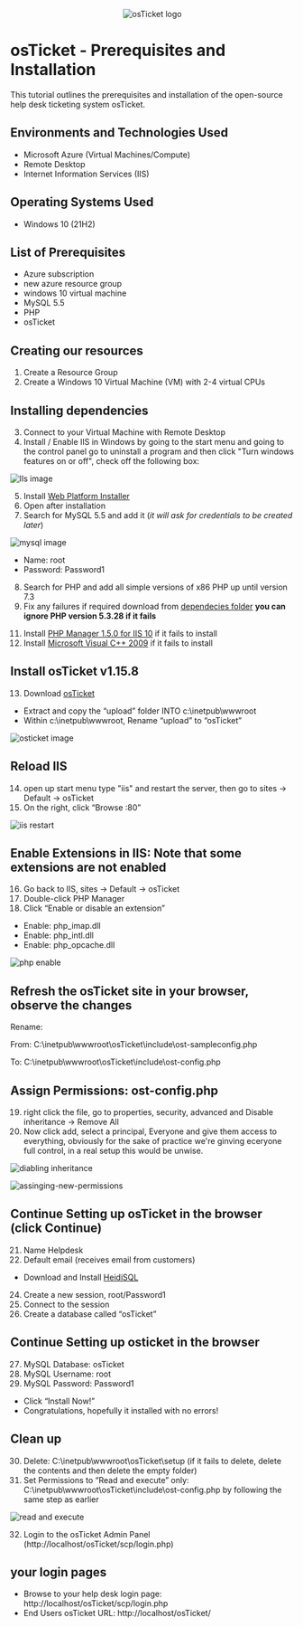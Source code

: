 <p align="center">
<img src="https://i.imgur.com/Clzj7Xs.png" alt="osTicket logo"/>
</p>

# osTicket - Prerequisites and Installation
This tutorial outlines the prerequisites and installation of the open-source help desk ticketing system osTicket.<br />


## Environments and Technologies Used

- Microsoft Azure (Virtual Machines/Compute)
- Remote Desktop
- Internet Information Services (IIS)

## Operating Systems Used 

- Windows 10 (21H2)

## List of Prerequisites

- Azure subscription
- new azure resource group
- windows 10 virtual machine
- MySQL 5.5
- PHP 
- osTicket

##  Creating our resources

1. Create a Resource Group
2. Create a Windows 10 Virtual Machine (VM) with 2-4 virtual CPUs

## Installing dependencies

3. Connect to your Virtual Machine with Remote Desktop
4. Install / Enable IIS in Windows by going to the start menu and going to the control panel go to uninstall a program and then click "Turn windows features on or off", check off the following box:

![IIs image](./iis.png)

5. Install [Web Platform Installer](./dependecies/WebPlatformInstaller_x64_en-US.msi)
6. Open after installation
7. Search for MySQL 5.5 and add it (*it will ask for credentials to be created later*)

![mysql image](./mysql.png)

  - Name: root
  - Password: Password1
8. Search for PHP and add all simple versions of x86 PHP up until version 7.3
9. Fix any failures if required download from [dependecies folder](./dependecies/) **you can ignore PHP version 5.3.28 if it fails**
<!-- 10. Install [PHP Version 7.3.8](./dependecies/php-7.3.8-Win32-VC15-x86.zip) if it fails -->
11. Install [PHP Manager 1.5.0 for IIS 10](./dependecies/PHPManagerForIIS_V1.5.0.msi) if it fails to install 
12. Install [Microsoft Visual C++ 2009](./dependecies/vcredist_x86.exe) if it fails to install

## Install osTicket v1.15.8

13. Download [osTicket](https://osticket.com/download/)
  - Extract and copy the “upload” folder INTO c:\inetpub\wwwroot
  - Within c:\inetpub\wwwroot, Rename “upload” to “osTicket”

![osticket image](./osticket.png)

## Reload IIS 

14. open up start menu type "iis" and restart the server, then go to sites -> Default -> osTicket
15. On the right, click “Browse :80”

![iis restart](./iis-resart.png)


## Enable Extensions in IIS: Note that some extensions are not enabled
16. Go back to IIS, sites -> Default -> osTicket
17. Double-click PHP Manager
18. Click “Enable or disable an extension”
  - Enable: php_imap.dll
  - Enable: php_intl.dll
  - Enable: php_opcache.dll

![php enable](./enabling-php.png)

## Refresh the osTicket site in your browser, observe the changes

Rename:

  From: C:\inetpub\wwwroot\osTicket\include\ost-sampleconfig.php

  To: C:\inetpub\wwwroot\osTicket\include\ost-config.php

## Assign Permissions: ost-config.php
19. right click the file, go to properties, security, advanced and Disable inheritance -> Remove All
20. Now click add, select a principal, Everyone and give them access to everything, obviously for the sake of practice we're ginving eceryone full control, in a real setup this would be unwise.

![diabling inheritance](./disabling-inheritance.png)

![assinging-new-permissions](./assinging-new-permissions.png)

## Continue Setting up osTicket in the browser (click Continue)
21. Name Helpdesk
22. Default email (receives email from customers)
  - Download and Install [HeidiSQL](https://www.heidisql.com/download.php) 
24. Create a new session, root/Password1
25. Connect to the session
26. Create a database called “osTicket”

## Continue Setting up osticket in the browser
27. MySQL Database: osTicket
28. MySQL Username: root
29. MySQL Password: Password1
  - Click “Install Now!”
  - Congratulations, hopefully it installed with no errors!

## Clean up

30. Delete: C:\inetpub\wwwroot\osTicket\setup (if it fails to delete, delete the contents and then delete the empty folder)
31. Set Permissions to “Read and execute” only: C:\inetpub\wwwroot\osTicket\include\ost-config.php by following the same step as earlier

![read and execute](./permissions.png)

32. Login to the osTicket Admin Panel (http://localhost/osTicket/scp/login.php)

## your login pages

- Browse to your help desk login page: http://localhost/osTicket/scp/login.php  
- End Users osTicket URL: http://localhost/osTicket/ 

